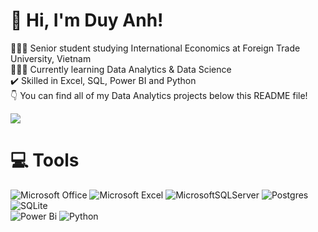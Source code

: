 # 👋 Hi, I'm Duy Anh!
👩🏻‍🎓 Senior student studying International Economics at Foreign Trade University, Vietnam<br/>
👩🏻‍💻 Currently learning Data Analytics & Data Science<br/>
✔️ Skilled in Excel, SQL, Power BI and Python<br/>
👇 You can find all of my Data Analytics projects below this README file!<br/>

![](https://github-readme-stats.vercel.app/api?username=PhiDuyAnh&theme=tokyonight&hide_border=false&include_all_commits=true&count_private=true)<br/>

# 💻 Tools
![Microsoft Office](https://img.shields.io/badge/Microsoft_Office-D83B01?style=for-the-badge&logo=microsoft-office&logoColor=white)
![Microsoft Excel](https://img.shields.io/badge/Microsoft_Excel-217346?style=for-the-badge&logo=microsoft-excel&logoColor=white)
![MicrosoftSQLServer](https://img.shields.io/badge/Microsoft%20SQL%20Server-CC2927?style=for-the-badge&logo=microsoft%20sql%20server&logoColor=white)
![Postgres](https://img.shields.io/badge/postgres-%23316192.svg?style=for-the-badge&logo=postgresql&logoColor=white)
![SQLite](https://img.shields.io/badge/sqlite-%2307405e.svg?style=for-the-badge&logo=sqlite&logoColor=white)<br/>
![Power Bi](https://img.shields.io/badge/power_bi-F2C811?style=for-the-badge&logo=powerbi&logoColor=black)
![Python](https://img.shields.io/badge/python-3670A0?style=for-the-badge&logo=python&logoColor=ffdd54)


